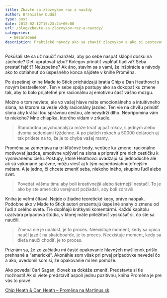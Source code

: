 ```yaml
---
title: Zbavte sa zlozvykov raz a navždy
author: Branislav Dudáš
type: post
date: 2012-02-12T15:23:24+00:00
url: /blog/zbavte-sa-zlozvykov-raz-a-navzdy/
categories:
  - Nezaradené
description: Praktické návody ako sa zbaviť zlozvykov a ako si pestovať dobré návyky. Presne to nájdete v knihe Made to Stick od Chipa a Dana Heathovcov.
---
```

Pokúšali ste sa už naučiť manžela, aby po sebe naspäť sklopil dosku na záchode? Deti upratovať izbu? Kolegov prinútiť vypĺňať tlačivá? Seba prestať fajčiť? Neúspešne? Ak áno, stavím sa s vami, že inšpirácie a návody ako to dotiahnuť do úspešného konca nájdete v knihe Proměna.<!--more-->

Po úspešnej knihe Made to Stick prichádzajú bratia Chip a Dan Heathovci s novým bestsellerom. Ten v sebe spája postupy ako sa dokopať ku zmene tak, aby to bolo prijateľné pre racionálnu aj emotívnu časť vášho mozgu.

Možno o tom neviete, ale vo vašej hlave máte emocionálneho a intuitívneho slona, na ktorom sa vezie vždy racionálny jazdec. Ten vie na chvíľu prinútiť slona aby kráčal tou správnou cestou, ale nevydrží dlho. Nepripomína vám to niekoho? Mne chlapíka, ktorého vídam v zrkadle.

> Štandardná psychoanalýza môže trvať aj pať rokov, s jedným alebo dvoma sedeniami týždenne. A po piatich rokoch a 50000 dolároch aj tak prídete na to, že je to chyba vašej mamy.

Proměna sa zameriava na tri kľúčové body, vedúce ku zmene: racionálne motivovať jazdca, emotívne vplývať na slona a pripraviť pre nich cestičku k vysnívanému cieľu. Postupy, ktoré Heathovci uvádzajú sú jednoduché ale ak sú vykonané správne, môžu viesť aj k tým najnedosiahnuteľnejším métam. A je jedno, či chcete zmeniť seba, niekoho iného, skupinu ľudí alebo svet.

> Povedať vášmu tímu aby boli kreatívnejší alebo šetrnejší nestačí. To je ako by ste americkú verejnosť požiadali, aby boli zdravší.

Kniha je veľmi čítavá. Nejde o žiadne teoretické kecy, práve naopak. Podobne ako v Made to Stick autori prezentujú úspešné snahy o zmenu od ľudí z celého sveta. Tie dopĺňajú krátkymi komentármi. Každú kapitolu uzatvára prípadová štúdia, v ktorej máte príležitosť vyskúšať si, čo ste sa naučili.

> Zmena nie je udalosť, je to proces. Neexistuje moment, kedy sa opica naučí jazdiť na skateboarde, je to proces. Neexistuje moment, kedy sa dieťa naučí chodiť, je to proces.

Priznám sa, že zo začiatku mi časté opakovanie hlavných myšlienok prišlo prehnané a “americké”. Akonáhle som však pri prvej prípadovke nevedel čo a ako, uvedomil som si, že opakovanie mi len pomôže.

Ako povedal Carl Sagan, človek sa dokáže zmeniť. Predstavte si tie možnosti! Ak si viete predstaviť aspoň jednu pozitívnu, kniha Proměna je pre vás to pravé.

<a title="Proměna" href="http://www.martinus.sk/?uItem=114187&z=branod" target="_blank">Chip Heath & Dan Heath &#8211; Proměna na Martinus.sk</a>
